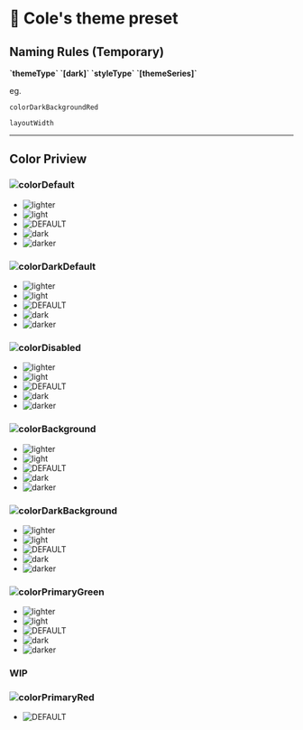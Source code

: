 # 🎨 Cole's theme preset

## Naming Rules (Temporary)

**&#96;themeType&#96; &#96;[dark]&#96; &#96;styleType&#96; &#96;[themeSeries]&#96;**

eg.

`colorDarkBackgroundRed`

`layoutWidth`

---

## Color Priview

### ![colorDefault](https://img.shields.io/badge/-colorDefault-%2327272A)

- ![lighter](https://img.shields.io/badge/-lighter-%23D4D4D8)
- ![light](https://img.shields.io/badge/-light-%2371717A)
- ![DEFAULT](https://img.shields.io/badge/-DEFAULT-%2327272A)
- ![dark](https://img.shields.io/badge/-dark-%2318181B)
- ![darker](https://img.shields.io/badge/-darker-%23000000)

### ![colorDarkDefault](https://img.shields.io/badge/-colorDarkDefault-%23fffbf0)

- ![lighter](https://img.shields.io/badge/-lighter-%23ffffff)
- ![light](https://img.shields.io/badge/-light-%23fafafa)
- ![DEFAULT](https://img.shields.io/badge/-DEFAULT-%23fffbf0)
- ![dark](https://img.shields.io/badge/-dark-%23fafaf9)
- ![darker](https://img.shields.io/badge/-darker-%23fafaf9)

### ![colorDisabled](https://img.shields.io/badge/-colorDisabled-%23d4d4d4)

- ![lighter](https://img.shields.io/badge/-lighter-%23f5f5f5)
- ![light](https://img.shields.io/badge/-light-%23e5e5e5)
- ![DEFAULT](https://img.shields.io/badge/-DEFAULT-%23d4d4d4)
- ![dark](https://img.shields.io/badge/-dark-%23a3a3a3)
- ![darker](https://img.shields.io/badge/-darker-%23737373)

### ![colorBackground](https://img.shields.io/badge/-colorBackground-%23f5f5f5)

- ![lighter](https://img.shields.io/badge/-lighter-%23ffffff)
- ![light](https://img.shields.io/badge/-light-%23fafafa)
- ![DEFAULT](https://img.shields.io/badge/-DEFAULT-%23f5f5f5)
- ![dark](https://img.shields.io/badge/-dark-%23e5e5e5)
- ![darker](https://img.shields.io/badge/-darker-%23d4d4d4)

### ![colorDarkBackground](https://img.shields.io/badge/-colorDarkBackground-%2327272a)

- ![lighter](https://img.shields.io/badge/-lighter-%2352525b)
- ![light](https://img.shields.io/badge/-light-%233f3f46)
- ![DEFAULT](https://img.shields.io/badge/-DEFAULT-%2327272a)
- ![dark](https://img.shields.io/badge/-dark-%2310101b)
- ![darker](https://img.shields.io/badge/-darker-%23000000)

### ![colorPrimaryGreen](https://img.shields.io/badge/-colorPrimaryGreen-%2318a058)

- ![lighter](https://img.shields.io/badge/-lighter-%2336ad6a)
- ![light](https://img.shields.io/badge/-light-%2336ad6a)
- ![DEFAULT](https://img.shields.io/badge/-DEFAULT-%2318a058)
- ![dark](https://img.shields.io/badge/-dark-%230c7a43)
- ![darker](https://img.shields.io/badge/-darker-%230c7a43)

### WIP

### ![colorPrimaryRed](https://img.shields.io/badge/-colorPrimaryRed-%23c14344)

<!-- - ![lighter](https://img.shields.io/badge/-lighter-%2336ad6a)
- ![light](https://img.shields.io/badge/-light-%2336ad6a) -->
- ![DEFAULT](https://img.shields.io/badge/-DEFAULT-%23c14344)
<!-- - ![dark](https://img.shields.io/badge/-dark-%230c7a43)
- ![darker](https://img.shields.io/badge/-darker-%230c7a43) -->